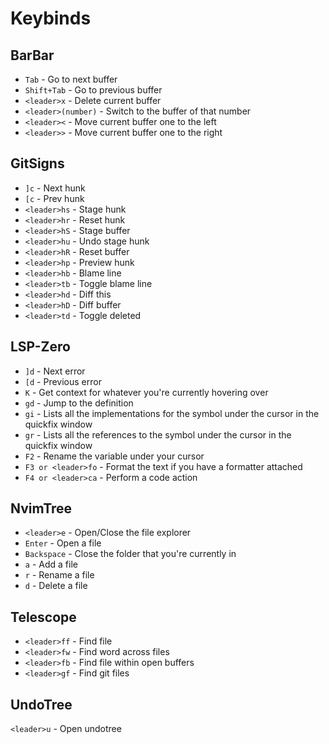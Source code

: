 # Keybinds

## BarBar
- `Tab` - Go to next buffer
- `Shift+Tab` - Go to previous buffer
- `<leader>x` - Delete current buffer
- `<leader>(number)` - Switch to the buffer of that number
- `<leader><` - Move current buffer one to the left
- `<leader>>` - Move current buffer one to the right

## GitSigns
- `]c` - Next hunk
- `[c` - Prev hunk
- `<leader>hs` - Stage hunk
- `<leader>hr` - Reset hunk
- `<leader>hS` - Stage buffer
- `<leader>hu` - Undo stage hunk
- `<leader>hR` - Reset buffer
- `<leader>hp` - Preview hunk
- `<leader>hb` - Blame line
- `<leader>tb` - Toggle blame line
- `<leader>hd` - Diff this
- `<leader>hD` - Diff buffer
- `<leader>td` - Toggle deleted

## LSP-Zero
- `]d` - Next error
- `[d` - Previous error
- `K` - Get context for whatever you're currently hovering over
- `gd` - Jump to the definition
- `gi` - Lists all the implementations for the symbol under the cursor in the quickfix window
- `gr` - Lists all the references to the symbol under the cursor in the quickfix window
- `F2` - Rename the variable under your cursor
- `F3 or <leader>fo` - Format the text if you have a formatter attached
- `F4 or <leader>ca` - Perform a code action

## NvimTree
- `<leader>e` - Open/Close the file explorer
- `Enter` - Open a file
- `Backspace` - Close the folder that you're currently in
- `a` - Add a file
- `r` - Rename a file
- `d` - Delete a file

## Telescope
- `<leader>ff` - Find file
- `<leader>fw` - Find word across files
- `<leader>fb` - Find file within open buffers
- `<leader>gf` - Find git files

## UndoTree
`<leader>u` - Open undotree
